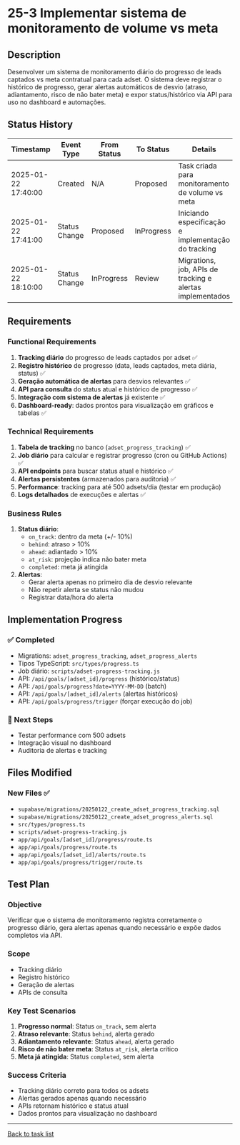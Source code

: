 # 25-3 Implementar sistema de monitoramento de volume vs meta

## Description

Desenvolver um sistema de monitoramento diário do progresso de leads captados vs meta contratual para cada adset. O sistema deve registrar o histórico de progresso, gerar alertas automáticos de desvio (atraso, adiantamento, risco de não bater meta) e expor status/histórico via API para uso no dashboard e automações.

## Status History

| Timestamp | Event Type | From Status | To Status | Details | User |
|-----------|------------|-------------|-----------|---------|------|
| 2025-01-22 17:40:00 | Created | N/A | Proposed | Task criada para monitoramento de volume vs meta | AI Agent |
| 2025-01-22 17:41:00 | Status Change | Proposed | InProgress | Iniciando especificação e implementação do tracking | AI Agent |
| 2025-01-22 18:10:00 | Status Change | InProgress | Review | Migrations, job, APIs de tracking e alertas implementados | AI Agent |

## Requirements

### Functional Requirements
1. **Tracking diário** do progresso de leads captados por adset ✅
2. **Registro histórico** de progresso (data, leads captados, meta diária, status) ✅
3. **Geração automática de alertas** para desvios relevantes ✅
4. **API para consulta** do status atual e histórico de progresso ✅
5. **Integração com sistema de alertas** já existente ✅
6. **Dashboard-ready**: dados prontos para visualização em gráficos e tabelas ✅

### Technical Requirements
1. **Tabela de tracking** no banco (`adset_progress_tracking`) ✅
2. **Job diário** para calcular e registrar progresso (cron ou GitHub Actions) ✅
3. **API endpoints** para buscar status atual e histórico ✅
4. **Alertas persistentes** (armazenados para auditoria) ✅
5. **Performance**: tracking para até 500 adsets/dia (testar em produção)
6. **Logs detalhados** de execuções e alertas ✅

### Business Rules
1. **Status diário**:
   - `on_track`: dentro da meta (+/- 10%)
   - `behind`: atraso > 10%
   - `ahead`: adiantado > 10%
   - `at_risk`: projeção indica não bater meta
   - `completed`: meta já atingida
2. **Alertas**:
   - Gerar alerta apenas no primeiro dia de desvio relevante
   - Não repetir alerta se status não mudou
   - Registrar data/hora do alerta

## Implementation Progress

### ✅ Completed
- Migrations: `adset_progress_tracking`, `adset_progress_alerts`
- Tipos TypeScript: `src/types/progress.ts`
- Job diário: `scripts/adset-progress-tracking.js`
- API: `/api/goals/[adset_id]/progress` (histórico/status)
- API: `/api/goals/progress?date=YYYY-MM-DD` (batch)
- API: `/api/goals/[adset_id]/alerts` (alertas históricos)
- API: `/api/goals/progress/trigger` (forçar execução do job)

### 🔄 Next Steps
- Testar performance com 500 adsets
- Integração visual no dashboard
- Auditoria de alertas e tracking

## Files Modified

### New Files ✅
- `supabase/migrations/20250122_create_adset_progress_tracking.sql`
- `supabase/migrations/20250122_create_adset_progress_alerts.sql`
- `src/types/progress.ts`
- `scripts/adset-progress-tracking.js`
- `app/api/goals/[adset_id]/progress/route.ts`
- `app/api/goals/progress/route.ts`
- `app/api/goals/[adset_id]/alerts/route.ts`
- `app/api/goals/progress/trigger/route.ts`

## Test Plan

### Objective
Verificar que o sistema de monitoramento registra corretamente o progresso diário, gera alertas apenas quando necessário e expõe dados completos via API.

### Scope
- Tracking diário
- Registro histórico
- Geração de alertas
- APIs de consulta

### Key Test Scenarios

1. **Progresso normal**: Status `on_track`, sem alerta
2. **Atraso relevante**: Status `behind`, alerta gerado
3. **Adiantamento relevante**: Status `ahead`, alerta gerado
4. **Risco de não bater meta**: Status `at_risk`, alerta crítico
5. **Meta já atingida**: Status `completed`, sem alerta

### Success Criteria
- Tracking diário correto para todos os adsets
- Alertas gerados apenas quando necessário
- APIs retornam histórico e status atual
- Dados prontos para visualização no dashboard

---

[Back to task list](./tasks.md) 